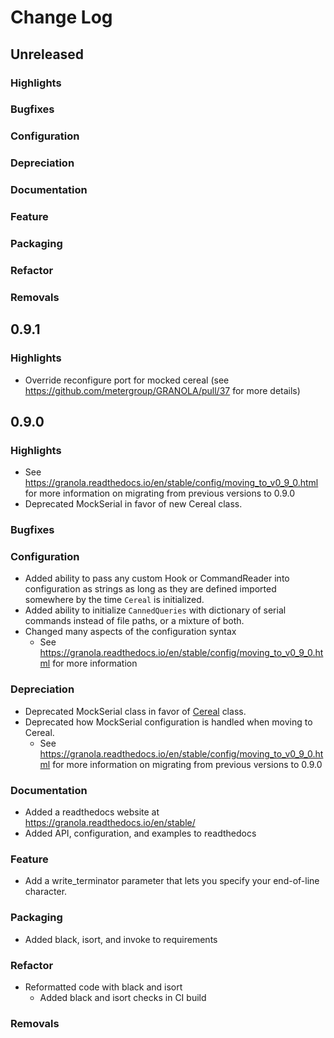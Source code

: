 # Change Log

## Unreleased

### Highlights

<!-- Include any especially major or disruptive changes here -->

### Bugfixes

<!-- Bugfixes for the GRANOLA code base -->

### Configuration

<!-- Changes to how GRANOLA can be configured -->

### Depreciation

<!-- Changes to how GRANOLA code that deprecates previous code or behvior -->

### Documentation

<!-- Major changes to documentation and policies. Small docs changes
     don't need a changelog entry. -->

### Feature

<!-- New Features added to GRANOLA -->

### Packaging

<!-- Changes to how GRANOLA is packaged, such as dependency requirements -->

### Refactor

<!-- Changes to how GRANOLA code with not changes to behavior -->

### Removals

<!-- BREAKING changes of code or behavior in GRANOLA-->

## 0.9.1

### Highlights
- Override reconfigure port for mocked cereal (see https://github.com/metergroup/GRANOLA/pull/37 for more details)

## 0.9.0

### Highlights

- See https://granola.readthedocs.io/en/stable/config/moving_to_v0_9_0.html for more information on migrating from previous versions to 0.9.0
- Deprecated MockSerial in favor of new Cereal class.

### Bugfixes

<!-- Bugfixes for the GRANOLA code base -->

### Configuration

- Added ability to pass any custom Hook or CommandReader into configuration as strings as long as they are defined imported somewhere by the time ``Cereal`` is initialized.
- Added ability to initialize ``CannedQueries`` with dictionary of serial commands
instead of file paths, or a mixture of both.
- Changed many aspects of the configuration syntax
    - See https://granola.readthedocs.io/en/stable/config/moving_to_v0_9_0.html for more information

### Depreciation

- Deprecated MockSerial class in favor of [Cereal](https://granola.readthedocs.io/en/stable/bk_cereal.html) class.
- Deprecated how MockSerial configuration is handled when moving to Cereal.
    - See https://granola.readthedocs.io/en/stable/config/moving_to_v0_9_0.html for more information on migrating from previous versions to 0.9.0

### Documentation

- Added a readthedocs website at https://granola.readthedocs.io/en/stable/
- Added API, configuration, and examples to readthedocs
### Feature

- Add a write_terminator parameter that lets you specify your end-of-line character.

### Packaging

- Added black, isort, and invoke to requirements

### Refactor

- Reformatted code with black and isort
    - Added black and isort checks in CI build

### Removals

<!-- BREAKING changes of code or behavior in GRANOLA-->
